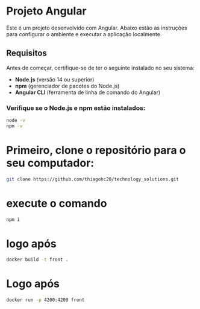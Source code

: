 # Projeto Angular

Este é um projeto desenvolvido com Angular. Abaixo estão as instruções para configurar o ambiente e executar a aplicação localmente.

## Requisitos

Antes de começar, certifique-se de ter o seguinte instalado no seu sistema:

- **Node.js** (versão 14 ou superior)
- **npm** (gerenciador de pacotes do Node.js)
- **Angular CLI** (ferramenta de linha de comando do Angular)

### Verifique se o Node.js e npm estão instalados:

```bash
node -v
npm -v
```

# Primeiro, clone o repositório para o seu computador:

```bash
git clone https://github.com/thiagohc20/technology_solutions.git
```

# execute o comando

```bash
npm i
```

# logo após

```bash
docker build -t front .
```

# Logo após

```bash
docker run -p 4200:4200 front
```
